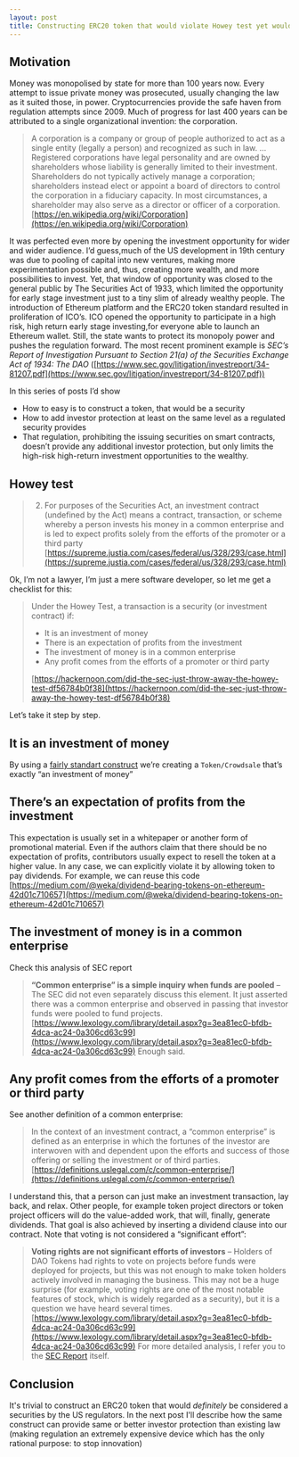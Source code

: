 ```yaml
---
layout: post
title: Constructing ERC20 token that would violate Howey test yet would protect investor more than regulator does. Part 1: Security.
---
```


## Motivation
Money was monopolised by state for more than 100 years now.  Every attempt to issue private money was prosecuted, usually changing the law as it suited those, in power. 
Cryptocurrencies provide the safe haven from regulation attempts since 2009.
Much of progress for last 400 years can be attributed to a single organizational invention: the corporation.

> A corporation is a company or group of people authorized to act as a single entity (legally a person) and recognized as such in law.
> …
> Registered corporations have legal personality and are owned by shareholders whose liability is generally limited to their investment. Shareholders do not typically actively manage a corporation; shareholders instead elect or appoint a board of directors to control the corporation in a fiduciary capacity. In most circumstances, a shareholder may also serve as a director or officer of a corporation.
> [https://en.wikipedia.org/wiki/Corporation](https://en.wikipedia.org/wiki/Corporation)

It was perfected even more by opening the investment opportunity for wider and wider audience.  I’d guess,much of the US development in 19th century was due to pooling of capital into new ventures, making more experimentation possible and, thus, creating more wealth, and more possibilities to invest.
Yet, that window of opportunity was closed to the general public by The Securities Act of 1933, which limited the opportunity for early stage investment just to a tiny slim of already wealthy people.
The introduction of Ethereum platform and the ERC20 token standard resulted in proliferation of ICO’s. ICO opened the opportunity to participate in a high risk, high return early stage investing,for everyone able to launch an Ethereum wallet.
Still, the state wants to protect its monopoly power and pushes the regulation forward.  The most recent prominent example is _SEC’s Report of Investigation Pursuant to Section 21(a) of the Securities Exchange Act of 1934: The DAO_ ([https://www.sec.gov/litigation/investreport/34-81207.pdf](https://www.sec.gov/litigation/investreport/34-81207.pdf))

In this series of posts I’d show

- How to easy is to construct a token, that would be a security
- How to add investor protection at least on the same level as a regulated security provides
- That regulation, prohibiting the issuing securities on smart contracts, doesn’t provide any additional investor protection, but only limits the high-risk high-return investment opportunities to the wealthy.


## Howey test
> 2. For purposes of the Securities Act, an investment contract (undefined by the Act) means a contract, transaction, or scheme whereby a person invests his money in a common enterprise and is led to expect profits solely from the efforts of the promoter or a third party
> [https://supreme.justia.com/cases/federal/us/328/293/case.html](https://supreme.justia.com/cases/federal/us/328/293/case.html)

Ok, I’m not a lawyer, I’m just a mere software developer, so let me get a checklist for this:
> Under the Howey Test, a transaction is a security (or investment contract) if:
> 
> - It is an investment of money
> - There is an expectation of profits from the investment
> - The investment of money is in a common enterprise
> - Any profit comes from the efforts of a promoter or third party
> 
> [https://hackernoon.com/did-the-sec-just-throw-away-the-howey-test-df56784b0f38](https://hackernoon.com/did-the-sec-just-throw-away-the-howey-test-df56784b0f38)

Let’s take it step by step.

## It is an investment of money

By using a [fairly standart construct](https://github.com/OpenZeppelin/zeppelin-solidity/blob/5aba967db9bbff2089c1dcc855d9d5e83b293389/contracts/crowdsale/Crowdsale.sol#L64) we’re creating a `Token/Crowdsale` that’s exactly “an investment of money” 

## There’s an expectation of profits from the investment
This expectation is usually set in a whitepaper or another form of promotional material.  Even if the authors claim that there should be no expectation of profits, contributors usually expect to resell the token at a higher value.
In any case, we can explicitly violate it by allowing token to pay dividends.  For example, we can reuse this code [https://medium.com/@weka/dividend-bearing-tokens-on-ethereum-42d01c710657](https://medium.com/@weka/dividend-bearing-tokens-on-ethereum-42d01c710657)

## The investment of money is in a common enterprise
Check this analysis of SEC report
> **“Common enterprise” is a simple inquiry when funds are pooled** – The SEC did not even separately discuss this element. It just asserted there was a common enterprise and observed in passing that investor funds were pooled to fund projects.
> [https://www.lexology.com/library/detail.aspx?g=3ea81ec0-bfdb-4dca-ac24-0a306cd63c99](https://www.lexology.com/library/detail.aspx?g=3ea81ec0-bfdb-4dca-ac24-0a306cd63c99)
Enough said.

## Any profit comes from the efforts of a promoter or third party
See another definition of a common enterprise:
> In the context of an investment contract, a “common enterprise” is defined as an enterprise in which the fortunes of the investor are interwoven with and dependent upon the efforts and success of those offering or selling the investment or of third parties.
> [https://definitions.uslegal.com/c/common-enterprise/](https://definitions.uslegal.com/c/common-enterprise/)

I understand this, that a person can just make an investment transaction, lay back, and relax.  Other people, for example token project directors or token project officers will do the value-added work, that will, finally, generate dividends.
That goal is also achieved by inserting a dividend clause into our contract.
Note that voting is not considered a “significant effort”:
> **Voting rights are not significant efforts of investors** – Holders of DAO Tokens had rights to vote on projects before funds were deployed for projects, but this was not enough to make token holders actively involved in managing the business. This may not be a huge surprise (for example, voting rights are one of the most notable features of stock, which is widely regarded as a security), but it is a question we have heard several times.
> [https://www.lexology.com/library/detail.aspx?g=3ea81ec0-bfdb-4dca-ac24-0a306cd63c99](https://www.lexology.com/library/detail.aspx?g=3ea81ec0-bfdb-4dca-ac24-0a306cd63c99)
For more detailed analysis, I refer you to the [SEC Report](https://www.sec.gov/litigation/investreport/34-81207.pdf) itself.

## Conclusion
It's trivial to construct an ERC20 token that would _definitely_ be considered a securities by the US regulators.
In the next post I'll describe how the same construct can provide same or better investor protection than existing law (making regulation an extremely expensive device which has the only rational purpose: to stop innovation)


